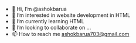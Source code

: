 - 👋 Hi, I’m @ashokbarua
- 👀 I’m interested in website development in HTML
- 🌱 I’m currently learning HTML
- 💞️ I’m looking to collaborate on ...
- 📫 How to reach me ashokbarua703@gmail.com

<!---
ashokbarua/ashokbarua is a ✨ special ✨ repository because its `README.md` (this file) appears on your GitHub profile.
You can click the Preview link to take a look at your changes.
--->
